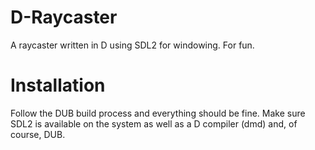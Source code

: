 # D-Raycaster
A raycaster written in D using SDL2 for windowing. For fun. 

# Installation
Follow the DUB build process and everything should be fine. Make sure SDL2 is available on the system as well as a D compiler (dmd) and, of course, DUB. 
